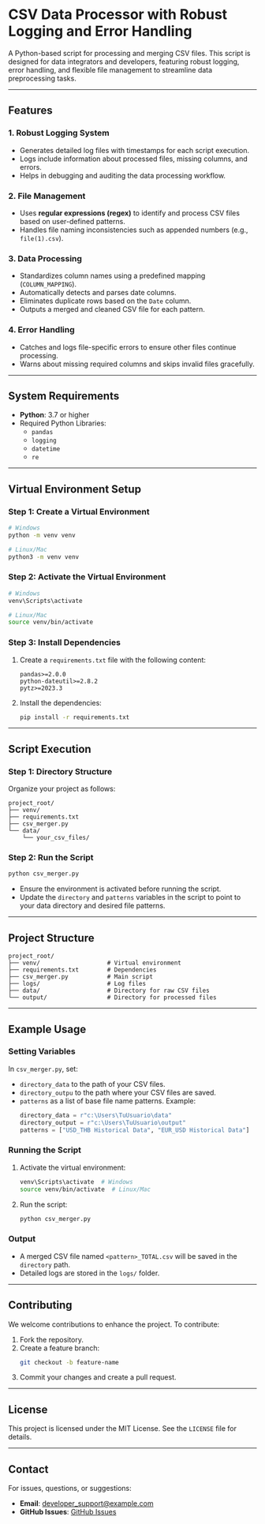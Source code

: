 # CSV Data Processor with Robust Logging and Error Handling

A Python-based script for processing and merging CSV files. This script is designed for data integrators and developers, featuring robust logging, error handling, and flexible file management to streamline data preprocessing tasks.

---

## Features

### 1. **Robust Logging System**
- Generates detailed log files with timestamps for each script execution.
- Logs include information about processed files, missing columns, and errors.
- Helps in debugging and auditing the data processing workflow.

### 2. **File Management**
- Uses **regular expressions (regex)** to identify and process CSV files based on user-defined patterns.
- Handles file naming inconsistencies such as appended numbers (e.g., `file(1).csv`).

### 3. **Data Processing**
- Standardizes column names using a predefined mapping (`COLUMN_MAPPING`).
- Automatically detects and parses date columns.
- Eliminates duplicate rows based on the `Date` column.
- Outputs a merged and cleaned CSV file for each pattern.

### 4. **Error Handling**
- Catches and logs file-specific errors to ensure other files continue processing.
- Warns about missing required columns and skips invalid files gracefully.

---

## System Requirements
- **Python**: 3.7 or higher
- Required Python Libraries:
  - `pandas`
  - `logging`
  - `datetime`
  - `re`

---

## Virtual Environment Setup

### Step 1: Create a Virtual Environment
```bash
# Windows
python -m venv venv

# Linux/Mac
python3 -m venv venv
```

### Step 2: Activate the Virtual Environment
```bash
# Windows
venv\Scripts\activate

# Linux/Mac
source venv/bin/activate
```

### Step 3: Install Dependencies
1. Create a `requirements.txt` file with the following content:
    ```text
    pandas>=2.0.0
    python-dateutil>=2.8.2
    pytz>=2023.3
    ```
2. Install the dependencies:
    ```bash
    pip install -r requirements.txt
    ```

---

## Script Execution

### Step 1: Directory Structure
Organize your project as follows:
```
project_root/
├── venv/
├── requirements.txt
├── csv_merger.py
└── data/
    └── your_csv_files/
```

### Step 2: Run the Script
```bash
python csv_merger.py
```
- Ensure the environment is activated before running the script.
- Update the `directory` and `patterns` variables in the script to point to your data directory and desired file patterns.

---

## Project Structure
```
project_root/
├── venv/                   # Virtual environment
├── requirements.txt        # Dependencies
├── csv_merger.py           # Main script
├── logs/                   # Log files
├── data/                   # Directory for raw CSV files
└── output/                 # Directory for processed files
```

---

## Example Usage

### Setting Variables
In `csv_merger.py`, set:
- `directory_data` to the path of your CSV files.
- `directory_outpu` to the path where your CSV files are saved.
- `patterns` as a list of base file name patterns. Example:
    ```python
    directory_data = r"c:\Users\TuUsuario\data"
    directory_output = r"c:\Users\TuUsuario\output"
    patterns = ["USD_THB Historical Data", "EUR_USD Historical Data"]
    ```

### Running the Script
1. Activate the virtual environment:
    ```bash
    venv\Scripts\activate  # Windows
    source venv/bin/activate  # Linux/Mac
    ```
2. Run the script:
    ```bash
    python csv_merger.py
    ```

### Output
- A merged CSV file named `<pattern>_TOTAL.csv` will be saved in the `directory` path.
- Detailed logs are stored in the `logs/` folder.

---

## Contributing
We welcome contributions to enhance the project. To contribute:
1. Fork the repository.
2. Create a feature branch:
    ```bash
    git checkout -b feature-name
    ```
3. Commit your changes and create a pull request.

---

## License
This project is licensed under the MIT License. See the `LICENSE` file for details.

---

## Contact
For issues, questions, or suggestions:
- **Email**: developer_support@example.com
- **GitHub Issues**: [GitHub Issues](https://github.com/your-repo/issues)
